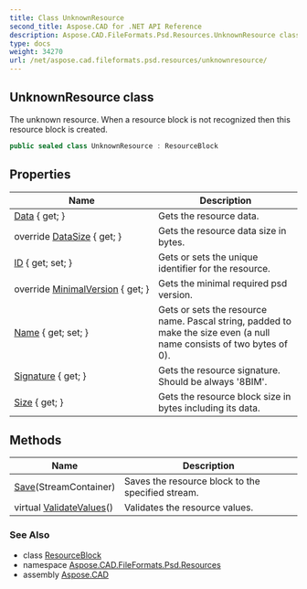 ```yaml
---
title: Class UnknownResource
second_title: Aspose.CAD for .NET API Reference
description: Aspose.CAD.FileFormats.Psd.Resources.UnknownResource class. The unknown resource. When a resource block is not recognized then this resource block is created
type: docs
weight: 34270
url: /net/aspose.cad.fileformats.psd.resources/unknownresource/
---
```

## UnknownResource class

The unknown resource. When a resource block is not recognized then this resource block is created.

```csharp
public sealed class UnknownResource : ResourceBlock
```

## Properties

| Name | Description |
| --- | --- |
| [Data](../../aspose.cad.fileformats.psd.resources/unknownresource/data/) { get; } | Gets the resource data. |
| override [DataSize](../../aspose.cad.fileformats.psd.resources/unknownresource/datasize/) { get; } | Gets the resource data size in bytes. |
| [ID](../../aspose.cad.fileformats.psd/resourceblock/id/) { get; set; } | Gets or sets the unique identifier for the resource. |
| override [MinimalVersion](../../aspose.cad.fileformats.psd.resources/unknownresource/minimalversion/) { get; } | Gets the minimal required psd version. |
| [Name](../../aspose.cad.fileformats.psd/resourceblock/name/) { get; set; } | Gets or sets the resource name. Pascal string, padded to make the size even (a null name consists of two bytes of 0). |
| [Signature](../../aspose.cad.fileformats.psd/resourceblock/signature/) { get; } | Gets the resource signature. Should be always '8BIM'. |
| [Size](../../aspose.cad.fileformats.psd/resourceblock/size/) { get; } | Gets the resource block size in bytes including its data. |

## Methods

| Name | Description |
| --- | --- |
| [Save](../../aspose.cad.fileformats.psd/resourceblock/save/)(StreamContainer) | Saves the resource block to the specified stream. |
| virtual [ValidateValues](../../aspose.cad.fileformats.psd/resourceblock/validatevalues/)() | Validates the resource values. |

### See Also

* class [ResourceBlock](../../aspose.cad.fileformats.psd/resourceblock/)
* namespace [Aspose.CAD.FileFormats.Psd.Resources](../../aspose.cad.fileformats.psd.resources/)
* assembly [Aspose.CAD](../../)


